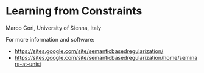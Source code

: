 # Learning from Constraints

Marco Gori, University of Sienna, Italy

For more information and software:

* https://sites.google.com/site/semanticbasedregularization/
* https://sites.google.com/site/semanticbasedregularization/home/seminars-at-unisi
